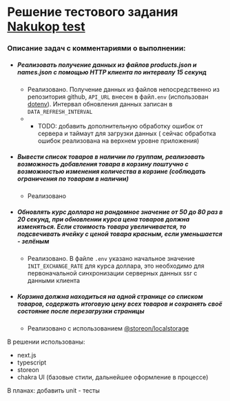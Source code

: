 # Решение тестового задания [Nakukop test](https://github.com/nakukop/test)


### Описание задач с комментариями о выполнении:
 - ##### Реализовать получение данных из файлов products.json и names.json с помощью HTTP клиента по интервалу 15 секунд
    - Реализовано. Получение данных из файлов  непосредственно из репозитория github, `API_URL` внесен в файл`.env` (использован [dotenv](https://www.npmjs.com/package/dotenv)). Интервал обновления данных записан в `DATA_REFRESH_INTERVAL`
    - - TODO: добавить дополнительную обработку ошибок от сервера и таймаут для загрузки данных ( сейчас обработка ошибок реализована на верхнем уровне приложения)
 - ##### Вывести список товаров в наличии по группам, реализовать возможность добавления товара в корзину поштучно с возможностью изменения количества в корзине (соблюдать ограничения по товарам в наличии)
    - Реализовано
 - ##### Обновлять курс доллара на рандомное значение от 50 до 80 раз в 20 секунд, при обновлении курса цена товаров должна изменяться. Если стоимость товара увеличивается, то подсвечивать ячейку с ценой товара красным, если уменьшается - зелёным
    - Реализовано. В файле `.env` указано начальное значение `INIT_EXCHANGE_RATE` для курса доллара, это необходимо для первоначальной синхронизации серверных данных ssr с данными клиента 
 - ##### Корзина должна находиться на одной странице со списком товаров, содержать итоговую цену всех товаров и сохранять своё состояние после перезагрузки страницы
    - Реализовано с использованием [@storeon/localstorage](https://github.com/storeon/localstorage)
    
В решении использованы:
- next.js
- typescript
- storeon
- chakra UI (базовые стили, дальнейшее оформление в процессе)
    
В планах: добавить unit - тесты